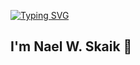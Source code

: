 <a href="https://git.io/typing-svg"><img src="https://readme-typing-svg.herokuapp.com?font=Fira+Code&pause=1000&center=true&random=true&width=800&lines=Welcome+to+my+GitHub+Profile" alt="Typing SVG" /></a>

## I'm Nael W. Skaik 👋

<!--
**nskaik/nskaik** is a ✨ _special_ ✨ repository because its `README.md` (this file) appears on your GitHub profile.

Here are some ideas to get you started:

- 🔭 I’m currently working on ...
- 🌱 I’m currently learning ...
- 👯 I’m looking to collaborate on ...
- 🤔 I’m looking for help with ...
- 💬 Ask me about ...
- 📫 How to reach me: ...
- 😄 Pronouns: ...
- ⚡ Fun fact: ...
-->
